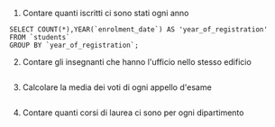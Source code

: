 1. Contare quanti iscritti ci sono stati ogni anno
```
SELECT COUNT(*),YEAR(`enrolment_date`) AS 'year_of_registration' 
FROM `students`
GROUP BY `year_of_registration`;
```
2. Contare gli insegnanti che hanno l'ufficio nello stesso edificio
```
```
3. Calcolare la media dei voti di ogni appello d'esame
```
```
4. Contare quanti corsi di laurea ci sono per ogni dipartimento
```
```